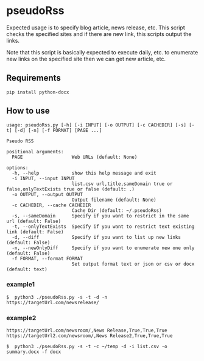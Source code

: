 # pseudoRss

Expected usage is to specify blog article, news release, etc.
This script checks the specified sites and if there are new link, this scripts output the links.

Note that this script is basically expected to execute daily, etc. to enumerate new links on the specified site then we can get new article, etc.


## Requirements

```
pip install python-docx
```


## How to use

```
usage: pseudoRss.py [-h] [-i INPUT] [-o OUTPUT] [-c CACHEDIR] [-s] [-t] [-d] [-n] [-f FORMAT] [PAGE ...]

Pseudo RSS

positional arguments:
  PAGE                  Web URLs (default: None)

options:
  -h, --help            show this help message and exit
  -i INPUT, --input INPUT
                        list.csv url,title,sameDomain true or false,onlyTextExists true or false (default: .)
  -o OUTPUT, --output OUTPUT
                        Output filename (default: None)
  -c CACHEDIR, --cache CACHEDIR
                        Cache Dir (default: ~/.pseudoRss)
  -s, --sameDomain      Specify if you want to restrict in the same url (default: False)
  -t, --onlyTextExists  Specify if you want to restrict text existing link (default: False)
  -d, --diff            Specify if you want to list up new links (default: False)
  -n, --newOnlyDiff     Specify if you want to enumerate new one only (default: False)
  -f FORMAT, --format FORMAT
                        Set output format text or json or csv or docx (default: text)
```


### example1

```
$  python3 ./pseudoRss.py -s -t -d -n https://targetUrl.com/newsrelease/
```

### example2

```list.csv
https://targetUrl.com/newsroom/,News Release,True,True,True
https://targetUrl2.com/newsroom/,News Release2,True,True,True
```

```
$  python3 ./pseudoRss.py -s -t -c ~/temp -d -i list.csv -o summary.docx -f docx
```


